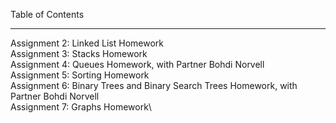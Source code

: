 Table of Contents
_________________
Assignment 2: Linked List Homework\
Assignment 3: Stacks Homework\
Assignment 4: Queues Homework, with Partner Bohdi Norvell\
Assignment 5: Sorting Homework\
Assignment 6: Binary Trees and Binary Search Trees Homework, with Partner Bohdi Norvell\
Assignment 7: Graphs Homework\
